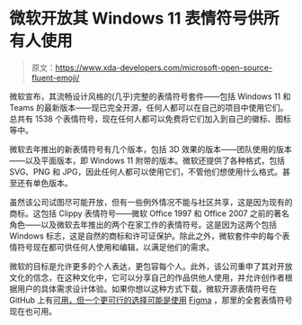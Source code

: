 # 微软开放其 Windows 11 表情符号供所有人使用

> 原文：<https://www.xda-developers.com/microsoft-open-source-fluent-emoji/>

微软宣布，其流畅设计风格的(几乎)完整的表情符号套件——包括 Windows 11 和 Teams 的最新版本——现已完全开源，任何人都可以在自己的项目中使用它们。总共有 1538 个表情符号，现在任何人都可以免费将它们加入到自己的徽标、图标等中。

微软去年推出的新表情符号有几个版本，包括 3D 效果的版本——团队使用的版本——以及平面版本，即 Windows 11 附带的版本。微软还提供了各种格式，包括 SVG、PNG 和 JPG，因此任何人都可以使用它们，不管他们想使用什么格式。甚至还有单色版本。

虽然该公司试图尽可能开放，但有一些例外情况不能与社区共享，这是因为现有的商标。这包括 Clippy 表情符号——微软 Office 1997 和 Office 2007 之前的著名角色——以及微软去年推出的两个在家工作的表情符号。这是因为这两个包括 Windows 标志，这是自然的商标和许可证保护。除此之外，微软套件中的每个表情符号现在都可供任何人使用和编辑，以满足他们的需求。

微软的目标是允许更多的个人表达，更包容每个人。此外，该公司重申了其对开放文化的信念，在这种文化中，它可以分享自己的作品供他人使用，并允许创作者根据用户的具体需求设计体验。如果你想以这种方式下载，微软开源表情符号在 GitHub 上有[可用，但一个更可行的选择可能是使用](https://github.com/microsoft/fluentui-emoji) [Figma](https://www.figma.com) ，那里的全套表情符号现在也可用。